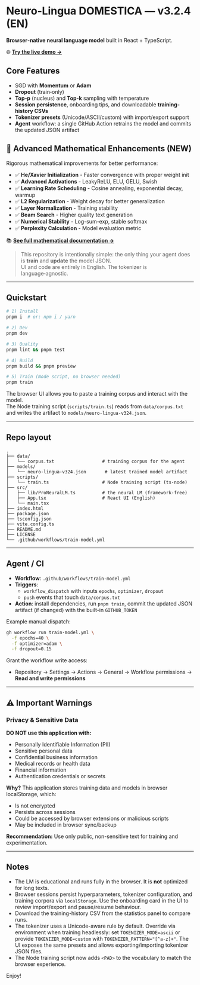 # Neuro‑Lingua DOMESTICA — v3.2.4 (EN)

**Browser‑native neural language model** built in React + TypeScript.

🌐 **[Try the live demo →](https://abbrubin150-ui.github.io/neuro-lingua/)**

## Core Features

- SGD with **Momentum** or **Adam**
- **Dropout** (train‑only)
- **Top‑p** (nucleus) and **Top‑k** sampling with temperature
- **Session persistence**, onboarding tips, and downloadable **training-history CSVs**
- **Tokenizer presets** (Unicode/ASCII/custom) with import/export support
- **Agent** workflow: a single GitHub Action retrains the model and commits the updated JSON artifact

## 🚀 Advanced Mathematical Enhancements (NEW)

Rigorous mathematical improvements for better performance:

- ✅ **He/Xavier Initialization** - Faster convergence with proper weight init
- ✅ **Advanced Activations** - LeakyReLU, ELU, GELU, Swish
- ✅ **Learning Rate Scheduling** - Cosine annealing, exponential decay, warmup
- ✅ **L2 Regularization** - Weight decay for better generalization
- ✅ **Layer Normalization** - Training stability
- ✅ **Beam Search** - Higher quality text generation
- ✅ **Numerical Stability** - Log-sum-exp, stable softmax
- ✅ **Perplexity Calculation** - Model evaluation metric

📚 **[See full mathematical documentation →](./MATHEMATICAL_ENHANCEMENTS.md)**

> This repository is intentionally simple: the only thing your agent does is **train** and **update** the model JSON.  
> UI and code are entirely in English. The tokenizer is language‑agnostic.

---

## Quickstart

```bash
# 1) Install
pnpm i  # or: npm i / yarn

# 2) Dev
pnpm dev

# 3) Quality
pnpm lint && pnpm test

# 4) Build
pnpm build && pnpm preview

# 5) Train (Node script, no browser needed)
pnpm train
```

The browser UI allows you to paste a training corpus and interact with the model.  
The Node training script (`scripts/train.ts`) reads from `data/corpus.txt` and writes the artifact to `models/neuro‑lingua‑v324.json`.

---

## Repo layout

```
.
├── data/
│   └── corpus.txt                  # training corpus for the agent
├── models/
│   └── neuro-lingua-v324.json       # latest trained model artifact
├── scripts/
│   └── train.ts                    # Node training script (ts-node)
├── src/
│   ├── lib/ProNeuralLM.ts          # the neural LM (framework-free)
│   ├── App.tsx                     # React UI (English)
│   └── main.tsx
├── index.html
├── package.json
├── tsconfig.json
├── vite.config.ts
├── README.md
├── LICENSE
└── .github/workflows/train-model.yml
```

---

## Agent / CI

- **Workflow**: `.github/workflows/train-model.yml`
- **Triggers**:
  - `workflow_dispatch` with inputs `epochs`, `optimizer`, `dropout`
  - `push` events that touch `data/corpus.txt`
- **Action**: install dependencies, run `pnpm train`, commit the updated JSON artifact (if changed) with the built-in `GITHUB_TOKEN`

Example manual dispatch:

```bash
gh workflow run train-model.yml \
  -f epochs=40 \
  -f optimizer=adam \
  -f dropout=0.15
```

Grant the workflow write access:

- Repository → Settings → Actions → General → Workflow permissions → **Read and write permissions**

---

## ⚠️ Important Warnings

### Privacy & Sensitive Data

**DO NOT use this application with:**

- Personally Identifiable Information (PII)
- Sensitive personal data
- Confidential business information
- Medical records or health data
- Financial information
- Authentication credentials or secrets

**Why?** This application stores training data and models in browser localStorage, which:

- Is not encrypted
- Persists across sessions
- Could be accessed by browser extensions or malicious scripts
- May be included in browser sync/backup

**Recommendation:** Use only public, non-sensitive text for training and experimentation.

---

## Notes

- The LM is educational and runs fully in the browser. It is **not** optimized for long texts.
- Browser sessions persist hyperparameters, tokenizer configuration, and training corpora via `localStorage`. Use the onboarding card in the UI to review import/export and pause/resume behaviour.
- Download the training-history CSV from the statistics panel to compare runs.
- The tokenizer uses a Unicode-aware rule by default. Override via environment when training headlessly: set `TOKENIZER_MODE=ascii` or provide `TOKENIZER_MODE=custom` with `TOKENIZER_PATTERN="[^a-z]+"`. The UI exposes the same presets and allows exporting/importing tokenizer JSON files.
- The Node training script now adds `<PAD>` to the vocabulary to match the browser experience.

Enjoy!
